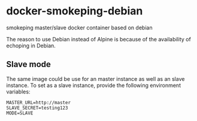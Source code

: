 # docker-smokeping-debian
smokeping master/slave docker container based on debian

The reason to use Debian instead of Alpine is because of the availability of echoping in Debian. 

## Slave mode
The same image could be use for an master instance as well as an slave instance. To set as a slave instance, provide the following environment variables:
```
MASTER_URL=http://master
SLAVE_SECRET=testing123
MODE=SLAVE
```
